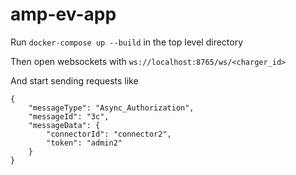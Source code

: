 # amp-ev-app

Run `docker-compose up --build` in the top level directory

Then open websockets with `ws://localhost:8765/ws/<charger_id>`

And start sending requests like 
```
{
    "messageType": "Async_Authorization", 
    "messageId": "3c", 
    "messageData": {
        "connectorId": "connector2", 
        "token": "admin2"
    }
}
```
